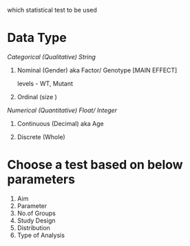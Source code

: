 which statistical test to be used

# Data Type

_Categorical (Qualitative) String_

1. Nominal (Gender) aka Factor/ Genotype  [MAIN EFFECT]
   
   levels - WT, Mutant
   
2. Ordinal (size )

_Numerical (Quantitative) Float/ Integer_

1. Continuous (Decimal) aka Age

2. Discrete (Whole)


# Choose a test based on below parameters

1. Aim
2. Parameter
3. No.of Groups
4. Study Design
5. Distribution
6. Type of Analysis


